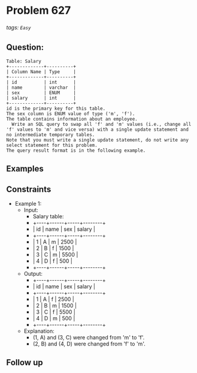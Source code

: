 # Problem 627
###### tags: `Easy`

## Question:
```
Table: Salary
+-------------+----------+
| Column Name | Type     |
+-------------+----------+
| id          | int      |
| name        | varchar  |
| sex         | ENUM     |
| salary      | int      |
+-------------+----------+
id is the primary key for this table.
The sex column is ENUM value of type ('m', 'f').
The table contains information about an employee.
  Write an SQL query to swap all 'f' and 'm' values (i.e., change all 'f' values to 'm' and vice versa) with a single update statement and no intermediate temporary tables.
Note that you must write a single update statement, do not write any select statement for this problem.
The query result format is in the following example.
```

## Examples


## Constraints
* Example 1:
	* Input:
		* Salary table:
		* +----+------+-----+--------+
		* | id | name | sex | salary |
		* +----+------+-----+--------+
		* | 1  | A    | m   | 2500   |
		* | 2  | B    | f   | 1500   |
		* | 3  | C    | m   | 5500   |
		* | 4  | D    | f   | 500    |
		* +----+------+-----+--------+
	* Output:
		* +----+------+-----+--------+
		* | id | name | sex | salary |
		* +----+------+-----+--------+
		* | 1  | A    | f   | 2500   |
		* | 2  | B    | m   | 1500   |
		* | 3  | C    | f   | 5500   |
		* | 4  | D    | m   | 500    |
		* +----+------+-----+--------+
	* Explanation:
		* (1, A) and (3, C) were changed from 'm' to 'f'.
		* (2, B) and (4, D) were changed from 'f' to 'm'.

## Follow up

